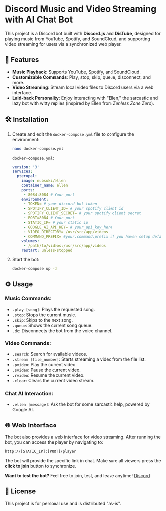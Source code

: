# Discord Music and Video Streaming with AI Chat Bot 

This project is a Discord bot built with **Discord.js** and **DisTube**, designed for playing music from YouTube, Spotify, and SoundCloud, and supporting video streaming for users via a synchronized web player. 

## 🌟 Features

- **Music Playback**: Supports YouTube, Spotify, and SoundCloud.
- **Customizable Commands**: Play, stop, skip, queue, disconnect, and more.
- **Video Streaming**: Stream local video files to Discord users via a web interface.
- **Laid-back Personality**: Enjoy interacting with "Ellen," the sarcastic and lazy bot with witty replies (inspired by Ellen from *Zenless Zone Zero*).

## 🛠️ Installation

1. Create and edit the `docker-compose.yml` file to configure the environment:

    ```bash
    nano docker-compose.yml
    ```

    `docker-compose.yml`:

    ```yaml
    version: '3'
    services:
      pteropal:
        image: nubsuki/ellen
        container_name: ellen
        ports:
         - 8084:8084 # Your port
        environment:
         - TOKEN= # your discord bot token
         - SPOTIFY_CLIENT_ID= # your spotify client id
         - SPOTIFY_CLIENT_SECRET= # your spotify client secret
         - PORT=8084 # Your port
         - STATIC_IP= # your static ip
         - GOOGLE_AI_API_KEY= # your_api_key_here
         - VIDEO_DIRECTORY= /usr/src/app/videos
         - COMMAND_PREFIX= #your.command.prefix if you haven setup default will be used "."
        volumes:
         - /path/to/videos:/usr/src/app/videos
        restart: unless-stopped
    ```
2. Start the bot:

    ```bash
    docker-compose up -d
    ```

## ⚙️ Usage

### Music Commands:
- `.play [song]`: Plays the requested song.
- `.stop`: Stops the current music.
- `.skip`: Skips to the next song.
- `.queue`: Shows the current song queue.
- `.dc`: Disconnects the bot from the voice channel.

### Video Commands:
- `.search`: Search for available videos.
- `.stream [file_number]`: Starts streaming a video from the file list.
- `.pvideo`: Play the current video.
- `.svideo`: Pause the current video.
- `.rvideo`: Resume the current video.
- `.clear`: Clears the current video stream.

### Chat AI Interaction:
- `.ellen [message]`: Ask the bot for some sarcastic help, powered by Google AI. 

## 🌐 Web Interface

The bot also provides a web interface for video streaming. After running the bot, you can access the player by navigating to:

```
http://[STATIC_IP]:[PORT]/player
```

The bot will provide the specific link in chat. Make sure all viewers press the **click to join** button to synchronize.

**Want to test the bot?** Feel free to join, test, and leave anytime! [Discord](https://discord.gg/4tjzMpHxKY)

## 📝 License

This project is for personal use and is distributed "as-is".

